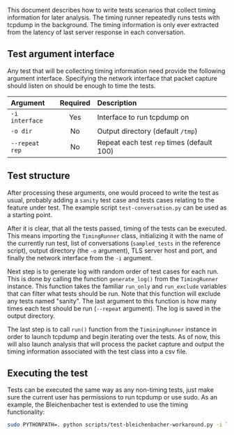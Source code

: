 This document describes how to write tests scenarios that collect timing
information for later analysis. The timing runner repeatedly runs tests with
tcpdump in the background. The timing information is only ever extracted from
the latency of last server response in each conversation. 

Test argument interface
-----------------------
Any test that will be collecting timing information need provide the following
argument interface. Specifying the network interface that packet capture should
listen on should be enough to time the tests.

| Argument      | Required | Description  |
|:-------------|:--------:|:------------ |
| `-i interface`| Yes      | Interface to run tcpdump on       |
| `-o dir`      | No       | Output directory (default `/tmp`) |
| `--repeat rep`| No       | Repeat each test `rep` times (default 100) |

Test structure
--------------
After processing these arguments, one would proceed to write the test as usual,
probably adding a `sanity` test case and tests cases relating to the feature
under test. The example script `test-conversation.py` can be used as a starting 
point.

After it is clear, that all the tests passed, timing of the tests can be executed.
This means importing the `TimingRunner` class, initializing it with the name of
the currently run test, list of conversations (`sampled_tests` in the reference script),
output directory (the `-o` argument), TLS server host and port, and finally the 
network interface from the `-i` argument.

Next step is to generate log with random order of test cases for each run. This
is done by calling the function `generate_log()` from the `TimingRunner` instance. 
This function takes the familiar `run_only` and `run_exclude` variables that can
filter what tests should be run. Note that this function will exclude any tests
named "sanity". The last argument to this function is how many times each test 
should be run (`--repeat` argument). The log is saved in the output directory.

The last step is to call `run()` function 
from the `TiminingRunner` instance in order to launch tcpdump and begin iterating
over the tests. As of now, this will also launch analysis that will process the
packet capture and output the timing information associated with the test class
into a csv file. 

Executing the test
------------------
Tests can be executed the same way as any non-timing tests, just make sure the 
current user has permissions to run tcpdump or use sudo. As an example, the 
Bleichenbacher test is extended to use the timing functionality:

```bash
sudo PYTHONPATH=. python scripts/test-bleichenbacher-workaround.py -i lo 
```

    